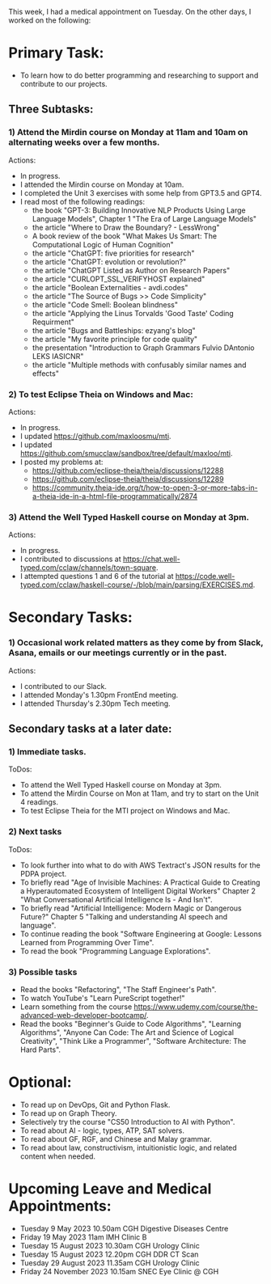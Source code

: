 This week, I had a medical appointment on Tuesday.  On the other days, I worked on the following:

# Primary Task:
- To learn how to do better programming and researching to support and contribute to our projects.

## Three Subtasks:

### 1) Attend the Mirdin course on Monday at 11am and 10am on alternating weeks over a few months.
Actions:
- In progress.
- I attended the Mirdin course on Monday at 10am.
- I completed the Unit 3 exercises with some help from GPT3.5 and GPT4.
- I read most of the following readings:
    - the book "GPT-3: Building Innovative NLP Products Using Large Language Models", Chapter 1 "The Era of Large Language Models"
    - the article "Where to Draw the Boundary? - LessWrong"
    - A book review of the book "What Makes Us Smart: The Computational Logic of Human Cognition"
    - the article "ChatGPT: five priorities for research"
    - the article "ChatGPT: evolution or revolution?"
    - the article "ChatGPT Listed as Author on Research Papers"
    - the article "CURLOPT_SSL_VERIFYHOST explained"
    - the article "Boolean Externalities - avdi.codes"
    - the article "The Source of Bugs >> Code Simplicity"
    - the article "Code Smell: Boolean blindness"
    - the article "Applying the Linus Torvalds 'Good Taste' Coding Requirment"
    - the article "Bugs and Battleships: ezyang's blog"
    - the article "My favorite principle for code quality"
    - the presentation "Introduction to Graph Grammars Fulvio DAntonio LEKS IASICNR"
    - the article "Multiple methods with confusably similar names and effects"

### 2) To test Eclipse Theia on Windows and Mac:
Actions:
- In progress.
- I updated https://github.com/maxloosmu/mti.
- I updated https://github.com/smucclaw/sandbox/tree/default/maxloo/mti.
- I posted my problems at:
    - https://github.com/eclipse-theia/theia/discussions/12288
    - https://github.com/eclipse-theia/theia/discussions/12289
    - https://community.theia-ide.org/t/how-to-open-3-or-more-tabs-in-a-theia-ide-in-a-html-file-programmatically/2874

### 3) Attend the Well Typed Haskell course on Monday at 3pm.
Actions:
- In progress.
- I contributed to discussions at https://chat.well-typed.com/cclaw/channels/town-square.
- I attempted questions 1 and 6 of the tutorial at https://code.well-typed.com/cclaw/haskell-course/-/blob/main/parsing/EXERCISES.md.

# Secondary Tasks:
### 1) Occasional work related matters as they come by from Slack, Asana, emails or our meetings currently or in the past.
Actions:
- I contributed to our Slack.
- I attended Monday's 1.30pm FrontEnd meeting.
- I attended Thursday's 2.30pm Tech meeting.

## Secondary tasks at a later date:

### 1) Immediate tasks.
ToDos:
- To attend the Well Typed Haskell course on Monday at 3pm.
- To attend the Mirdin Course on Mon at 11am, and try to start on the Unit 4 readings.
- To test Eclipse Theia for the MTI project on Windows and Mac.

### 2) Next tasks
ToDos:
- To look further into what to do with AWS Textract's JSON results for the PDPA project.
- To briefly read "Age of Invisible Machines: A Practical Guide to Creating a Hyperautomated Ecosystem of Intelligent Digital Workers" Chapter 2 "What Conversational Artificial Intelligence Is - And Isn't".
- To briefly read "Artificial Intelligence: Modern Magic or Dangerous Future?" Chapter 5 "Talking and understanding AI speech and language".
- To continue reading the book "Software Engineering at Google: Lessons Learned from Programming Over Time".
- To read the book "Programming Language Explorations".

### 3) Possible tasks
- Read the books "Refactoring", "The Staff Engineer's Path".
- To watch YouTube's "Learn PureScript together!"
- Learn something from the course https://www.udemy.com/course/the-advanced-web-developer-bootcamp/.
- Read the books "Beginner's Guide to Code Algorithms", "Learning Algorithms", "Anyone Can Code: The Art and Science of Logical Creativity", "Think Like a Programmer", "Software Architecture: The Hard Parts".

# Optional:
- To read up on DevOps, Git and Python Flask.
- To read up on Graph Theory.
- Selectively try the course "CS50 Introduction to AI with Python".
- To read about AI - logic, types, ATP, SAT solvers.
- To read about GF, RGF, and Chinese and Malay grammar.
- To read about law, constructivism, intuitionistic logic, and related content when needed.

# Upcoming Leave and Medical Appointments:
- Tuesday 9 May 2023 10.50am CGH Digestive Diseases Centre
- Friday 19 May 2023 11am IMH Clinic B
- Tuesday 15 August 2023 10.30am CGH Urology Clinic
- Tuesday 15 August 2023 12.20pm CGH DDR CT Scan
- Tuesday 29 August 2023 11.35am CGH Urology Clinic
- Friday 24 November 2023 10.15am SNEC Eye Clinic @ CGH
